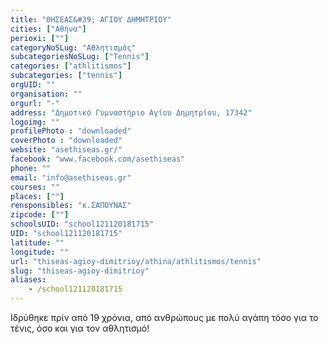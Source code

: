 ```yaml
---
title: "ΘΗΣΕΑΣ&#39; ΑΓΙΟΥ ΔΗΜΗΤΡΙΟΥ"
cities: ["Αθήνα"]
perioxi: [""]
categoryNoSLug: "Αθλητισμός"
subcategoriesNoSLug: ["Tennis"]
categories: ["athlitismos"]
subcategories: ["tennis"]
orgUID: ""
organisation: ""
orgurl: "-"
address: "Δημοτικό Γυμναστήριο Αγίου Δημητρίου, 17342"
logoimg: ""
profilePhoto : "downloaded"
coverPhoto : "downloaded"
website: "asethiseas.gr/"
facebook: "www.facebook.com/asethiseas"
phone: ""
email: "info@asethiseas.gr"
courses: ""
places: [""]
rensponsibles: "κ.ΣΑΠΟΥΝΑΣ"
zipcode: [""]
schoolsUID: "school121120181715"
UID: "school121120181715"
latitude: ""
longitude: ""
url: "thiseas-agioy-dimitrioy/athina/athlitismos/tennis"
slug: "thiseas-agioy-dimitrioy"
aliases:
    - /school121120181715
---
```



Ιδρύθηκε πρίν από 19 χρόνια, από ανθρώπους με πολύ αγάπη τόσο για το τένις, όσο και για τον αθλητισμό!

